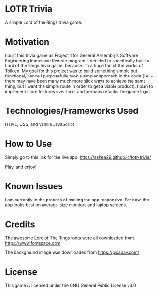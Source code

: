 # LOTR Trivia

A simple Lord of the Rings trivia game.


# Motivation

I built this trivia game as Project 1 for General Assembly’s Software Engineering Immersive Remote program. I decided to specifically build a Lord of the Rings trivia game, because I’m a huge fan of the works of Tolkien. My goal for this project was to build something simple but functional, hence I purposefully took a simpler approach in the code (i.e. - there may have been many much more slick ways to achieve the same thing, but I went the simple route in order to get a viable product). I plan to implement more features over time, and perhaps refactor the game logic.


# Technologies/Frameworks Used

HTML, CSS, and vanilla JavaScript


# How to Use

Simply go to this link for the live app:  https://ashea29.github.io/lotr-trivia/

Play, and enjoy!


# Known Issues

I am currently in the process of making the app responsive. For now, the app looks best on average-size monitors and laptop screens.


# Credits

The awesome Lord of The Rings fonts were all downloaded from https://www.fontspace.com

The background image was downloaded from https://pixabay.com/


# License

This game is licensed under the GNU General Public License v3.0
